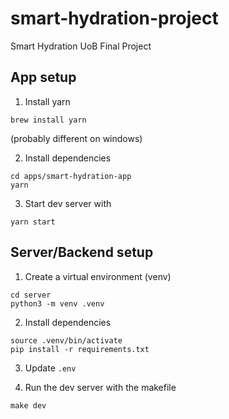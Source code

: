 # smart-hydration-project
Smart Hydration UoB Final Project

## App setup

1. Install yarn

```
brew install yarn
```

(probably different on windows)

2. Install dependencies

```
cd apps/smart-hydration-app
yarn
```

3. Start dev server with

```
yarn start
```


## Server/Backend setup

1. Create a virtual environment (venv)

```
cd server
python3 -m venv .venv
```

2. Install dependencies

```
source .venv/bin/activate
pip install -r requirements.txt
```

3. Update `.env`


3. Run the dev server with the makefile

```
make dev
```
